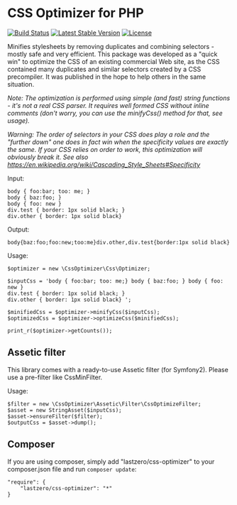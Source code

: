 # CSS Optimizer for PHP

[![Build Status](https://travis-ci.org/lastzero/css-optimizer.png?branch=master)](https://travis-ci.org/lastzero/css-optimizer)
[![Latest Stable Version](https://poser.pugx.org/lastzero/css-optimizer/v/stable.svg)](https://packagist.org/packages/lastzero/css-optimizer)
[![License](https://poser.pugx.org/lastzero/css-optimizer/license.svg)](https://packagist.org/packages/lastzero/css-optimizer)

Minifies stylesheets by removing duplicates and combining selectors - mostly safe and very efficient. This package was developed as a  "quick win" to optimize the CSS of an existing commercial Web site, as the CSS contained many duplicates and similar selectors created by a CSS precompiler. It was published in the hope to help others in the same situation.

*Note: The optimization is performed using simple (and fast) string functions - it's not a real CSS parser. It requires well formed CSS without inline comments (don't worry, you can use the minifyCss() method for that, see usage).*

*Warning: The order of selectors in your CSS does play a role and the "further down" one does in fact win when the specificity values are exactly the same. If your CSS relies on order to work, this optimization will obviously break it. See also https://en.wikipedia.org/wiki/Cascading_Style_Sheets#Specificity*

Input:

    body { foo:bar; too: me; } 
    body { baz:foo; }
    body { foo: new }
    div.test { border: 1px solid black; }
    div.other { border: 1px solid black}

Output:

    body{baz:foo;foo:new;too:me}div.other,div.test{border:1px solid black}

Usage:

    $optimizer = new \CssOptimizer\Css\Optimizer;
    
    $inputCss = 'body { foo:bar; too: me;} body { baz:foo; } body { foo: new }
    div.test { border: 1px solid black; }
    div.other { border: 1px solid black} ';
    
    $minifiedCss = $optimizer->minifyCss($inputCss);
    $optimizedCss = $optimizer->optimizeCss($minifiedCss);
    
    print_r($optimizer->getCounts());
    

Assetic filter
--------------

This library comes with a ready-to-use Assetic filter (for Symfony2). Please use a pre-filter like CssMinFilter.

Usage:

    $filter = new \CssOptimizer\Assetic\Filter\CssOptimizeFilter;
    $asset = new StringAsset($inputCss);
    $asset->ensureFilter($filter);
    $outputCss = $asset->dump();


Composer
--------

If you are using composer, simply add "lastzero/css-optimizer" to your composer.json file and run `composer update`:

    "require": {
        "lastzero/css-optimizer": "*"
    }
